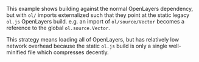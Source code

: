 This example shows building against the normal OpenLayers dependency, but with `ol/` imports externalized such that they point at the static legacy `ol.js` OpenLayers build. e.g. an
import of `ol/source/Vector` becomes a reference to the global `ol.source.Vector`.

This strategy means loading all of OpenLayers, but has relatively low network overhead because the static `ol.js` build is only a single well-minified file which compresses decently.
